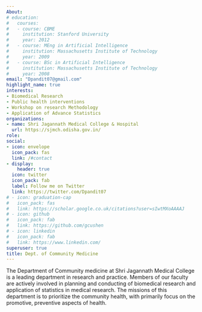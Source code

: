 ```yaml
---
About: 
# education:
#   courses:
#   - course: CBME 
#     institution: Stanford University
#     year: 2012
#   - course: MEng in Artificial Intelligence
#     institution: Massachusetts Institute of Technology
#     year: 2009
#   - course: BSc in Artificial Intelligence
#     institution: Massachusetts Institute of Technology
#     year: 2008
email: "Dpandit07@gmail.com"
highlight_name: true
interests:
- Biomedical Research
- Public health interventions
- Workshop on research Methodology
- Application of Advance Statistics
organizations:
- name: Shri Jagannath Medical College & Hospital 
  url: https://sjmch.odisha.gov.in/
role:  
social:
- icon: envelope
  icon_pack: fas
  link: /#contact
- display:
    header: true
  icon: twitter
  icon_pack: fab
  label: Follow me on Twitter
  link: https://twitter.com/Dpandit07
# - icon: graduation-cap
#   icon_pack: fas
#   link: https://scholar.google.co.uk/citations?user=sIwtMXoAAAAJ
# - icon: github
#   icon_pack: fab
#   link: https://github.com/gcushen
# - icon: linkedin
#   icon_pack: fab
#   link: https://www.linkedin.com/
superuser: true
title: Dept. of Community Medicine
---
```


The Department of Community medicine at Shri Jagannath Medical College is a leading department in research and practice. Members of our faculty are actively involved in planning and conducting of biomedical research and application of statistics in medical research. The missions of this department is to prioritize the community health, with primarily focus on the promotive, preventive aspects of health. 

 

